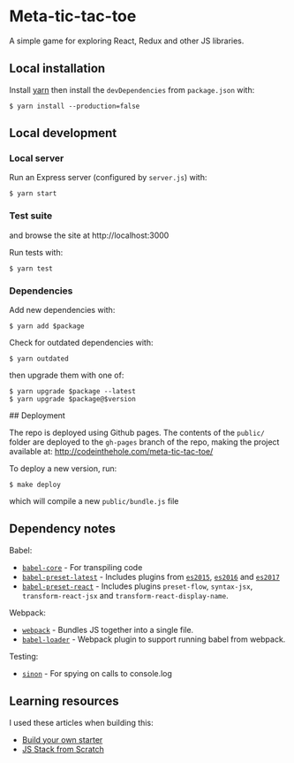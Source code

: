 # Meta-tic-tac-toe

A simple game for exploring React, Redux and other JS libraries.


## Local installation

Install [yarn](https://yarnpkg.com/en/) then install the `devDependencies` from
`package.json` with:

    $ yarn install --production=false


## Local development

### Local server

Run an Express server (configured by `server.js`) with:

    $ yarn start

### Test suite

and browse the site at http://localhost:3000

Run tests with:

    $ yarn test

### Dependencies

Add new dependencies with:

    $ yarn add $package

Check for outdated dependencies with:

    $ yarn outdated

then upgrade them with one of:

    $ yarn upgrade $package --latest
    $ yarn upgrade $package@$version


## Deployment

The repo is deployed using Github pages. The contents of the `public/` folder
are deployed to the `gh-pages` branch of the repo, making the project available
at: http://codeinthehole.com/meta-tic-tac-toe/

To deploy a new version, run:

    $ make deploy

which will compile a new `public/bundle.js` file


## Dependency notes

Babel:

- [`babel-core`](https://www.npmjs.com/package/babel-core) - For transpiling code
- [`babel-preset-latest`](https://www.npmjs.com/package/babel-preset-latest) -
    Includes plugins from
    [`es2015`](https://babeljs.io/docs/plugins/preset-es2015/),
    [`es2016`](https://babeljs.io/docs/plugins/preset-es2016/) and
    [`es2017`](https://babeljs.io/docs/plugins/preset-es2017/)
- [`babel-preset-react`](https://www.npmjs.com/package/babel-preset-react) -
    Includes plugins `preset-flow`, `syntax-jsx`, `transform-react-jsx` and `transform-react-display-name`.

Webpack:

- [`webpack`](https://www.npmjs.com/package/webpack) - Bundles JS together into
    a single file.
- [`babel-loader`](https://www.npmjs.com/package/babel-loader) - Webpack plugin
    to support running babel from webpack.

Testing:

- [`sinon`](https://www.npmjs.com/package/sinon) - For spying on calls to console.log


## Learning resources

I used these articles when building this:

- [Build your own starter](http://andrewhfarmer.com/build-your-own-starter/#0-intro)
- [JS Stack from Scratch](https://github.com/verekia/js-stack-from-scratch)
